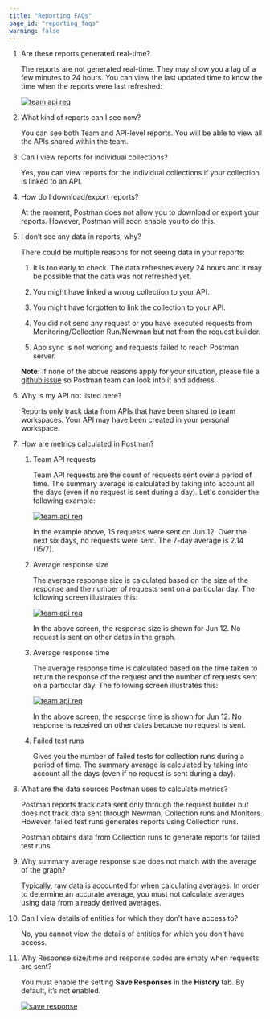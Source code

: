 ```yaml
---
title: "Reporting FAQs"
page_id: "reporting_faqs"
warning: false
---
```


1.	Are these reports generated real-time?

    The reports are not generated real-time. They may show you a lag of a few minutes to 24 hours. You can view the last updated time to know the time when the reports were last refreshed:

    [![team api req](https://s3.amazonaws.com/postman-static-getpostman-com/postman-docs/Reports-LastUpdated.png)](https://s3.amazonaws.com/postman-static-getpostman-com/postman-docs/Reports-LastUpdated.png) 

2.	What kind of reports can I see now?

    You can see both Team and API-level reports. You will be able to view all the APIs shared within the team. 

3.	Can I view reports for individual collections?

    Yes, you can view reports for the individual collections if your collection is linked to an API. 

4.	How do I download/export reports?

    At the moment, Postman does not allow you to download or export your reports. However, Postman will soon enable you to do this. 

5.	I don’t see any data in reports, why?

    There could be multiple reasons for not seeing data in your reports: 

    1. It is too early to check. The data refreshes every 24 hours and it may be possible that the data was not refreshed yet. 
    
    2. You might have linked a wrong collection to your API.

    3. You might have forgotten to link the collection to your API.

    4. You did not send any request or you have executed requests from Monitoring/Collection Run/Newman but not from the request builder.

    6. App sync is not working and requests failed to reach Postman server.

    **Note:** If none of the above reasons apply for your situation, please file a [github issue](https://github.com/postmanlabs/) so Postman team can look into it and address. 

6.	Why is my API not listed here?

    Reports only track data from APIs that have been shared to team workspaces. Your API may have been created in your personal workspace.

7.	How are metrics calculated in Postman?

    1. Team API requests

        Team API requests are the count of requests sent over a period of time. The summary average is calculated by taking into account all the days (even if no request is sent during a day). Let's consider the following example:

        [![team api req](https://s3.amazonaws.com/postman-static-getpostman-com/postman-docs/Reports-TeamAPI.png)](https://s3.amazonaws.com/postman-static-getpostman-com/postman-docs/Reports-TeamAPI.png) 

        In the example above, 15 requests were sent on Jun 12. Over the next six days, no requests were sent. The 7-day average is 2.14 (15/7).

    2.	Average response size
 
        The average response size is calculated based on the size of the response and the number of requests sent on a particular day. The following screen illustrates this:

        [![team api req](https://s3.amazonaws.com/postman-static-getpostman-com/postman-docs/Reports-AvgResp.png)](https://s3.amazonaws.com/postman-static-getpostman-com/postman-docs/Reports-AvgResp.png) 

        In the above screen, the response size is shown for Jun 12. No request is sent on other dates in the graph. 

    3.	Average response time

        The average response time is calculated based on the time taken to return the response of the request and the number of requests sent on a particular day. The following screen illustrates this:

        [![team api req](https://s3.amazonaws.com/postman-static-getpostman-com/postman-docs/Reports-AvgRespTime.png)](https://s3.amazonaws.com/postman-static-getpostman-com/postman-docs/Reports-AvgRespTime.png) 

        In the above screen, the response time is shown for Jun 12. No response is received on other dates because no request is sent.

    4.	Failed test runs

        Gives you the number of failed tests for collection runs during a period of time. The summary average is calculated by taking into account all the days (even if no request is sent during a day). 

8.	What are the data sources Postman uses to calculate metrics?

    Postman reports track data sent only through the request builder but does not track data sent through Newman, Collection runs and Monitors. However, failed test runs generates reports using Collection runs. 
    
    Postman obtains data from Collection runs to generate reports for failed test runs.  

9.	Why summary average response size does not match with the average of the graph?

    Typically, raw data is accounted for when calculating averages. In order to determine an accurate average, you must not calculate averages using data from already derived averages.   

10.	Can I view details of entities for which they don’t have access to?

    No, you cannot view the details of entities for which you don't have access.

11.	Why Response size/time and response codes are empty when requests are sent?

    You must enable the setting **Save Responses** in the **History** tab. By default, it’s not enabled.

    [![save response](https://s3.amazonaws.com/postman-static-getpostman-com/postman-docs/History_Response_Jun18.png)](https://s3.amazonaws.com/postman-static-getpostman-com/postman-docs/History_Response_Jun18.png) 
